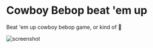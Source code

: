 # Cowboy Bebop beat 'em up

Beat 'em up cowboy bebop game, or kind of 🤣

![screenshot](https://github.com/lucasdellatorre/godot-game/assets/70493217/c75f858c-6cb8-4a7e-bcbd-0b2b53e8fbac)
